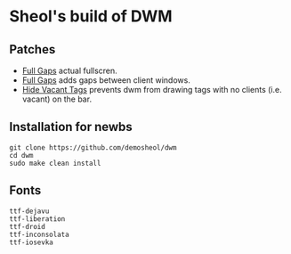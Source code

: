 # Sheol's build of DWM

## Patches

- [Full Gaps](https://dwm.suckless.org/patches/focusfullscreen/) actual fullscren.
- [Full Gaps](https://dwm.suckless.org/patches/fullgaps/) adds gaps between client windows.
- [Hide Vacant Tags](https://dwm.suckless.org/patches/hide_vacant_tags/) prevents dwm from drawing tags with no clients (i.e. vacant) on the bar.

## Installation for newbs

```
git clone https://github.com/demosheol/dwm
cd dwm
sudo make clean install
```

## Fonts

```
ttf-dejavu
ttf-liberation
ttf-droid
ttf-inconsolata
ttf-iosevka
```
